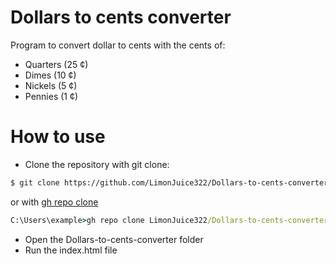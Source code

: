 # Dollars to cents converter

 Program to convert dollar to cents with the cents of:
* Quarters (25 ¢)
* Dimes (10 ¢)
* Nickels (5 ¢)
* Pennies (1 ¢)

# How to use

* Clone the repository with git clone:
```bash
$ git clone https://github.com/LimonJuice322/Dollars-to-cents-converter.git
```
or with [gh repo clone](https://cli.github.com/) 
```cmd
C:\Users\example>gh repo clone LimonJuice322/Dollars-to-cents-converter
```

* Open the Dollars-to-cents-converter folder
* Run the index.html file
